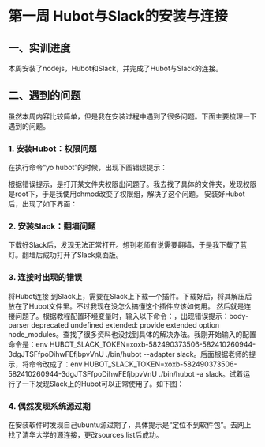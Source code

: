 # 第一周     Hubot与Slack的安装与连接

## 一、实训进度
本周安装了nodejs，Hubot和Slack，并完成了Hubot与Slack的连接。
## 二、遇到的问题
虽然本周内容比较简单，但是我在安装过程中遇到了很多问题。下面主要梳理一下遇到的问题。
### 1. 安装Hubot：权限问题
在执行命令“yo hubot”的时候，出现下图错误提示：

根据错误提示，是打开某文件夹权限出问题了。我去找了具体的文件夹，发现权限是root下，于是我使用chmod改变了权限组，解决了这个问题。
安装好Hubot后，出现了如下界面：
### 2. 安装Slack：翻墙问题
下载好Slack后，发现无法正常打开。想到老师有说需要翻墙，于是我下载了蓝灯。翻墙后成功打开了Slack桌面版。
### 3. 连接时出现的错误
将Hubot连接 到Slack上，需要在Slack上下载一个插件。下载好后，将其解压后放在了Hubot文件里。不过我现在没怎么搞懂这个插件应该如何用。
然后就是连接问题了。根据教程配置环境变量时，输入以下命令：，出现错误提示：body-parser deprecated undefined extended: provide extended option node_modules。查找了很多资料也没找到具体的解决办法。我刚开始输入的配置命令是：env HUBOT_SLACK_TOKEN=xoxb-582490373506-582410260944-3dgJTSFfpoDihwFEfjbpvVnU ./bin/hubot --adapter slack。后面根据老师的提示，将命令改成了：env HUBOT_SLACK_TOKEN=xoxb-582490373506-582410260944-3dgJTSFfpoDihwFEfjbpvVnU ./bin/hubot -a slack。试着运行了一下发现Slack上的Hubot可以正常使用了。如下图：

### 4. 偶然发现系统源过期
在安装软件时发现自己ubuntu源过期了，具体提示是“定位不到软件包”。去网上找了清华大学的源连接，更改sources.list后成功。
